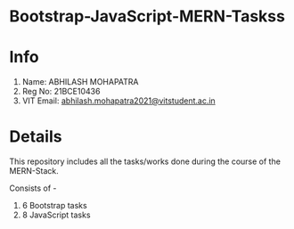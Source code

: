 # Bootstrap-JavaScript-MERN-Taskss
# Info
1) Name: ABHILASH MOHAPATRA
2) Reg No: 21BCE10436
3) VIT Email: abhilash.mohapatra2021@vitstudent.ac.in

# Details
This repository includes all the tasks/works done during the course of the MERN-Stack.

Consists of - 
1) 6 Bootstrap tasks
2) 8 JavaScript tasks
